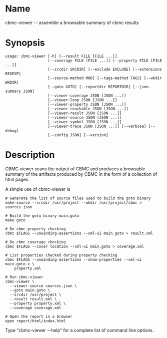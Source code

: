 # Name

cbmc-viewer -- assemble a browsable summary of cbmc results

# Synopsis

	usage: cbmc-viewer [-h] [--result FILE [FILE ...]]
					   [--coverage FILE [FILE ...]] [--property FILE [FILE ...]]
					   [--srcdir SRCDIR] [--exclude EXCLUDE] [--extensions REGEXP]
					   [--source-method MHD] [--tags-method TAGS] [--wkdir WKDIR]
					   [--goto GOTO] [--reportdir REPORTDIR] [--json-summary JSON]
					   [--viewer-coverage JSON [JSON ...]]
					   [--viewer-loop JSON [JSON ...]]
					   [--viewer-property JSON [JSON ...]]
					   [--viewer-reachable JSON [JSON ...]]
					   [--viewer-result JSON [JSON ...]]
					   [--viewer-source JSON [JSON ...]]
					   [--viewer-symbol JSON [JSON ...]]
					   [--viewer-trace JSON [JSON ...]] [--verbose] [--debug]
					   [--config JSON] [--version]

# Description

CBMC viewer scans the output of CBMC and produces a browsable summary of the
artifacts produced by CBMC in the form of a collection of html pages.

A simple use of cbmc-viewer is

    # Generate the list of source files used to build the goto binary
    make-source --srcdir /usr/project --wkdir /usr/project/cbmc > sources.json

	# Build the goto binary main.goto
	make goto

	# Do cbmc property checking
	cbmc $FLAGS --unwinding-assertions --xml-ui main.goto > result.xml

	# Do cbmc coverage checking
	cbmc $FLAGS --cover location --xml-ui main.goto > coverage.xml

	# List properties checked during property checking
	cbmc $FLAGS --unwinding-assertions --show-properties --xml-ui main.goto > \
	    property.xml

	# Run cbmc-viewer
	cbmc-viewer \
	  --viewer-source sources.json \
	  --goto main.goto \
	  --srcdir /usr/project \
	  --result result.xml \
	  --property property.xml \
	  --coverage coverage.xml

	# Open the report in a browser
    open report/html/index.html

Type "cbmc-viewer --help" for a complete list of command line options.
